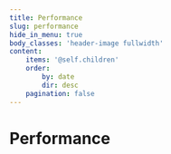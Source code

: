 ```yaml
---
title: Performance
slug: performance
hide_in_menu: true
body_classes: 'header-image fullwidth'
content:
    items: '@self.children'
    order:
        by: date
        dir: desc
    pagination: false
---
```


# Performance
